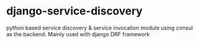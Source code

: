 # django-service-discovery
python based service discovery &amp; service invocation module using consul as the backend. Mainly used with django DRF framework
